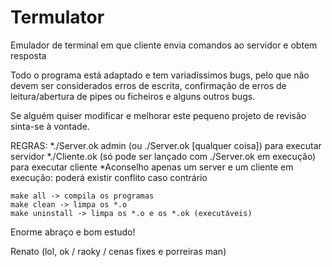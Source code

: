 # Termulator
Emulador de terminal em que cliente envia comandos ao servidor e obtem resposta

Todo o programa está adaptado e tem variadíssimos bugs, pelo que não devem ser considerados erros de escrita, confirmação de erros de leitura/abertura de pipes ou ficheiros e alguns outros bugs.

Se alguém quiser modificar e melhorar este pequeno projeto de revisão sinta-se à vontade.

REGRAS:
	*./Server.ok admin (ou ./Server.ok [qualquer coisa]) para executar servidor
	*./Cliente.ok (só pode ser lançado com ./Server.ok em execução) para executar cliente
	*Aconselho apenas um server e um cliente em execução: poderá existir conflito caso contrário
  
	make all -> compila os programas
	make clean -> limpa os *.o
	make uninstall -> limpa os *.o e os *.ok (executáveis)
  
Enorme abraço e bom estudo!

Renato (lol, ok / raoky / cenas fixes e porreiras man)
